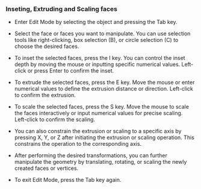### Inseting, Extruding and Scaling faces

* Enter Edit Mode by selecting the object and pressing the Tab key.

* Select the face or faces you want to manipulate. You can use selection tools like right-clicking, box selection (B), or circle selection (C) to choose the desired faces.

* To inset the selected faces, press the I key. You can control the inset depth by moving the mouse or inputting specific numerical values. Left-click or press Enter to confirm the inset.

* To extrude the selected faces, press the E key. Move the mouse or enter numerical values to define the extrusion distance or direction. Left-click to confirm the extrusion.

* To scale the selected faces, press the S key. Move the mouse to scale the faces interactively or input numerical values for precise scaling. Left-click to confirm the scaling.

* You can also constrain the extrusion or scaling to a specific axis by pressing X, Y, or Z after initiating the extrusion or scaling operation. This constrains the operation to the corresponding axis.

* After performing the desired transformations, you can further manipulate the geometry by translating, rotating, or scaling the newly created faces or vertices.

* To exit Edit Mode, press the Tab key again.
